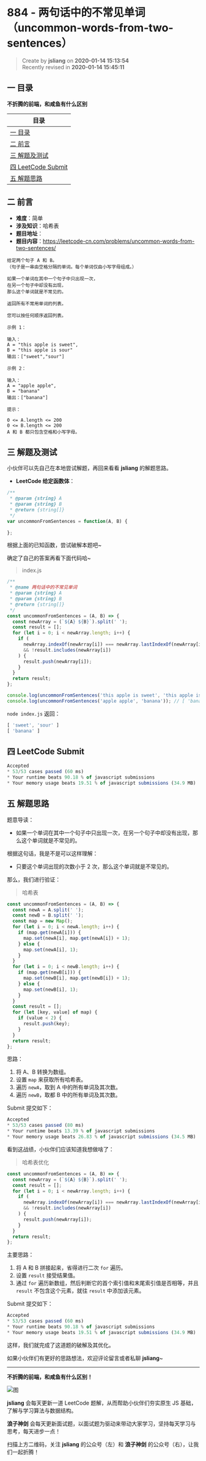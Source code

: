 884 - 两句话中的不常见单词（uncommon-words-from-two-sentences）
===

> Create by **jsliang** on **2020-01-14 15:13:54**  
> Recently revised in **2020-01-14 15:45:11**

## 一 目录

**不折腾的前端，和咸鱼有什么区别**

| 目录 |
| --- | 
| [一 目录](#chapter-one) | 
| [二 前言](#chapter-two) |
| [三 解题及测试](#chapter-three) |
| [四 LeetCode Submit](#chapter-four) |
| [五 解题思路](#chapter-five) |

## 二 前言



* **难度**：简单
* **涉及知识**：哈希表
* **题目地址**：
* **题目内容**：https://leetcode-cn.com/problems/uncommon-words-from-two-sentences/

```
给定两个句子 A 和 B。
（句子是一串由空格分隔的单词。每个单词仅由小写字母组成。）

如果一个单词在其中一个句子中只出现一次，
在另一个句子中却没有出现，
那么这个单词就是不常见的。

返回所有不常用单词的列表。

您可以按任何顺序返回列表。

示例 1：

输入：
A = "this apple is sweet", 
B = "this apple is sour"
输出：["sweet","sour"]

示例 2：

输入：
A = "apple apple",
B = "banana"
输出：["banana"]
 
提示：

0 <= A.length <= 200
0 <= B.length <= 200
A 和 B 都只包含空格和小写字母。
```

## 三 解题及测试



小伙伴可以先自己在本地尝试解题，再回来看看 **jsliang** 的解题思路。

* **LeetCode 给定函数体**：

```js
/**
 * @param {string} A
 * @param {string} B
 * @return {string[]}
 */
var uncommonFromSentences = function(A, B) {
    
};
```

根据上面的已知函数，尝试破解本题吧~

确定了自己的答案再看下面代码哈~

> index.js

```js
/**
 * @name 两句话中的不常见单词
 * @param {string} A
 * @param {string} B
 * @return {string[]}
 */
const uncommonFromSentences = (A, B) => {
  const newArray = (`${A} ${B}`).split(' ');
  const result = [];
  for (let i = 0; i < newArray.length; i++) {
    if (
      newArray.indexOf(newArray[i]) === newArray.lastIndexOf(newArray[i])
      && !result.includes(newArray[i])
    ) {
      result.push(newArray[i]);
    }
  }
  return result;
};

console.log(uncommonFromSentences('this apple is sweet', 'this apple is sour')); // [ 'sweet', 'sour' ]
console.log(uncommonFromSentences('apple apple', 'banana')); // [ 'banana' ]
```

`node index.js` 返回：

```js
[ 'sweet', 'sour' ]
[ 'banana' ]
```

## 四 LeetCode Submit



```js
Accepted
* 53/53 cases passed (60 ms)
* Your runtime beats 90.18 % of javascript submissions
* Your memory usage beats 19.51 % of javascript submissions (34.9 MB)
```

## 五 解题思路



题意导读：

* 如果一个单词在其中一个句子中只出现一次，在另一个句子中却没有出现，那么这个单词就是不常见的。

根据这句话，我是不是可以这样理解：

* 只要这个单词出现的次数小于 2 次，那么这个单词就是不常见的。

那么，我们进行验证：

> 哈希表

```js
const uncommonFromSentences = (A, B) => {
  const newA = A.split(' ');
  const newB = B.split(' ');
  const map = new Map();
  for (let i = 0; i < newA.length; i++) {
    if (map.get(newA[i])) {
      map.set(newA[i], map.get(newA[i]) + 1);
    } else {
      map.set(newA[i], 1);
    }
  }
  for (let i = 0; i < newB.length; i++) {
    if (map.get(newB[i])) {
      map.set(newB[i], map.get(newB[i]) + 1);
    } else {
      map.set(newB[i], 1);
    }
  }
  const result = [];
  for (let [key, value] of map) {
    if (value < 2) {
      result.push(key);
    }
  }
  return result;
};
```

思路：

1. 将 A、B 转换为数组。
2. 设置 `map` 来获取所有哈希表。
3. 遍历 `newA`，取到 A 中的所有单词及其次数。
4. 遍历 `newB`，取都 B 中的所有单词及其次数。

Submit 提交如下：

```js
Accepted
* 53/53 cases passed (80 ms)
* Your runtime beats 13.39 % of javascript submissions
* Your memory usage beats 26.83 % of javascript submissions (34.5 MB)
```

看到这战绩，小伙伴们应该知道我想做啥了：

> 哈希表优化

```js
const uncommonFromSentences = (A, B) => {
  const newArray = (`${A} ${B}`).split(' ');
  const result = [];
  for (let i = 0; i < newArray.length; i++) {
    if (
      newArray.indexOf(newArray[i]) === newArray.lastIndexOf(newArray[i])
      && !result.includes(newArray[i])
    ) {
      result.push(newArray[i]);
    }
  }
  return result;
};
```

主要思路：

1. 将 A 和 B 拼接起来，省得进行二次 `for` 遍历。
2. 设置 `result` 接受结果值。
3. 通过 `for` 遍历新数组，然后判断它的首个索引值和末尾索引值是否相等，并且 `result` 不包含这个元素，就往 `result` 中添加该元素。

Submit 提交如下：

```js
Accepted
* 53/53 cases passed (60 ms)
* Your runtime beats 90.18 % of javascript submissions
* Your memory usage beats 19.51 % of javascript submissions (34.9 MB)
```

这样，我们就完成了这道题的破解及其优化。

如果小伙伴们有更好的思路想法，欢迎评论留言或者私聊 **jsliang**~

---

**不折腾的前端，和咸鱼有什么区别！**

![图](../../../public-repertory/img/z-index-small.png)

**jsliang** 会每天更新一道 LeetCode 题解，从而帮助小伙伴们夯实原生 JS 基础，了解与学习算法与数据结构。

**浪子神剑** 会每天更新面试题，以面试题为驱动来带动大家学习，坚持每天学习与思考，每天进步一点！

扫描上方二维码，关注 **jsliang** 的公众号（左）和 **浪子神剑** 的公众号（右），让我们一起折腾！

